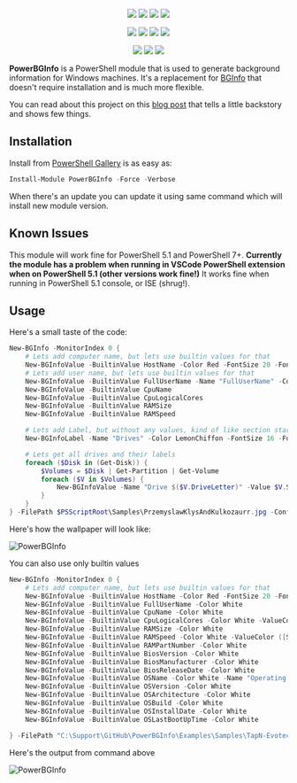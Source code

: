 ﻿<p align="center">
  <a href="https://dev.azure.com/evotecpl/PowerBGInfo/_build/results?buildId=latest"><img src="https://img.shields.io/azure-devops/build/evotecpl/39c74615-8f34-4af0-a835-68dc33f9214f/14?label=Azure%20Pipelines&style=flat-square"></a>
  <a href="https://www.powershellgallery.com/packages/PowerBGInfo"><img src="https://img.shields.io/powershellgallery/v/PowerBGInfo.svg?style=flat-square"></a>
  <a href="https://www.powershellgallery.com/packages/PowerBGInfo"><img src="https://img.shields.io/powershellgallery/vpre/PowerBGInfo.svg?label=powershell%20gallery%20preview&colorB=yellow&style=flat-square"></a>
  <a href="https://github.com/EvotecIT/PowerBGInfo"><img src="https://img.shields.io/github/license/EvotecIT/PowerBGInfo.svg?style=flat-square"></a>
</p>

<p align="center">
  <a href="https://www.powershellgallery.com/packages/PowerBGInfo"><img src="https://img.shields.io/powershellgallery/p/PowerBGInfo.svg?style=flat-square"></a>
  <a href="https://github.com/EvotecIT/PowerBGInfo"><img src="https://img.shields.io/github/languages/top/evotecit/PowerBGInfo.svg?style=flat-square"></a>
  <a href="https://github.com/EvotecIT/PowerBGInfo"><img src="https://img.shields.io/github/languages/code-size/evotecit/PowerBGInfo.svg?style=flat-square"></a>
  <a href="https://www.powershellgallery.com/packages/PowerBGInfo"><img src="https://img.shields.io/powershellgallery/dt/PowerBGInfo.svg?style=flat-square"></a>
</p>

<p align="center">
  <a href="https://twitter.com/PrzemyslawKlys"><img src="https://img.shields.io/twitter/follow/PrzemyslawKlys.svg?label=Twitter%20%40PrzemyslawKlys&style=flat-square&logo=twitter"></a>
  <a href="https://evotec.xyz/hub"><img src="https://img.shields.io/badge/Blog-evotec.xyz-2A6496.svg?style=flat-square"></a>
  <a href="https://www.linkedin.com/in/pklys"><img src="https://img.shields.io/badge/LinkedIn-pklys-0077B5.svg?logo=LinkedIn&style=flat-square"></a>
</p>

**PowerBGInfo** is a PowerShell module that is used to generate background information for Windows machines.
It's a replacement for [BGInfo](https://technet.microsoft.com/en-us/sysinternals/bginfo.aspx) that doesn't require installation and is much more flexible.

You can read about this project on this [blog post](https://evotec.xyz/powerbginfo-powershell-alternative-to-sysinternals-bginfo/) that tells a little backstory and shows few things.

## Installation

Install from [PowerShell Gallery](https://www.powershellgallery.com/packages/PowerBGInfo) is as easy as:

```powershell
Install-Module PowerBGInfo -Force -Verbose
```

When there's an update you can update it using same command which will install new module version.

## Known Issues

This module will work fine for PowerShell 5.1 and PowerShell 7+.
**Currently the module has a problem when running in VSCode PowerShell extension when on PowerShell 5.1 (other versions work fine!)**
It works fine when running in PowerShell 5.1 console, or ISE (shrug!).

## Usage

Here's a small taste of the code:

```powershell
New-BGInfo -MonitorIndex 0 {
    # Lets add computer name, but lets use builtin values for that
    New-BGInfoValue -BuiltinValue HostName -Color Red -FontSize 20 -FontFamilyName 'Calibri'
    # Lets add user name, but lets use builtin values for that
    New-BGInfoValue -BuiltinValue FullUserName -Name "FullUserName" -Color White
    New-BGInfoValue -BuiltinValue CpuName
    New-BGInfoValue -BuiltinValue CpuLogicalCores
    New-BGInfoValue -BuiltinValue RAMSize
    New-BGInfoValue -BuiltinValue RAMSpeed

    # Lets add Label, but without any values, kind of like section starting
    New-BGInfoLabel -Name "Drives" -Color LemonChiffon -FontSize 16 -FontFamilyName 'Calibri'

    # Lets get all drives and their labels
    foreach ($Disk in (Get-Disk)) {
        $Volumes = $Disk | Get-Partition | Get-Volume
        foreach ($V in $Volumes) {
            New-BGInfoValue -Name "Drive $($V.DriveLetter)" -Value $V.SizeRemaining
        }
    }
} -FilePath $PSScriptRoot\Samples\PrzemyslawKlysAndKulkozaurr.jpg -ConfigurationDirectory $PSScriptRoot\Output -PositionX 100 -PositionY 100 -WallpaperFit Center
```

Here's how the wallpaper will look like:

![PowerBGInfo](https://raw.githubusercontent.com/EvotecIT/PowerBGInfo/master/Examples/Output/PrzemyslawKlysAndKulkozaurr.jpg)

You can also use only builtin values

```powershell
New-BGInfo -MonitorIndex 0 {
    # Lets add computer name, but lets use builtin values for that
    New-BGInfoValue -BuiltinValue HostName -Color Red -FontSize 20 -FontFamilyName 'Calibri'
    New-BGInfoValue -BuiltinValue FullUserName -Color White
    New-BGInfoValue -BuiltinValue CpuName -Color White
    New-BGInfoValue -BuiltinValue CpuLogicalCores -Color White -ValueColor Red
    New-BGInfoValue -BuiltinValue RAMSize -Color White
    New-BGInfoValue -BuiltinValue RAMSpeed -Color White -ValueColor ([SixLabors.ImageSharp.Color]::Aquamarine)
    New-BGInfoValue -BuiltinValue RAMPartNumber -Color White
    New-BGInfoValue -BuiltinValue BiosVersion -Color White
    New-BGInfoValue -BuiltinValue BiosManufacturer -Color White
    New-BGInfoValue -BuiltinValue BiosReleaseDate -Color White
    New-BGInfoValue -BuiltinValue OSName -Color White -Name "Operating System"
    New-BGInfoValue -BuiltinValue OSVersion -Color White
    New-BGInfoValue -BuiltinValue OSArchitecture -Color White
    New-BGInfoValue -BuiltinValue OSBuild -Color White
    New-BGInfoValue -BuiltinValue OSInstallDate -Color White
    New-BGInfoValue -BuiltinValue OSLastBootUpTime -Color White

} -FilePath "C:\Support\GitHub\PowerBGInfo\Examples\Samples\TapN-Evotec-1600x900.jpg" -ConfigurationDirectory $PSScriptRoot\Output -PositionX 75 -PositionY 75 -WallpaperFit Fit
```

Here's the output from command above

![PowerBGInfo](https://raw.githubusercontent.com/EvotecIT/PowerBGInfo/master/Examples/Output/TapN-Evotec-1600x900.jpg)